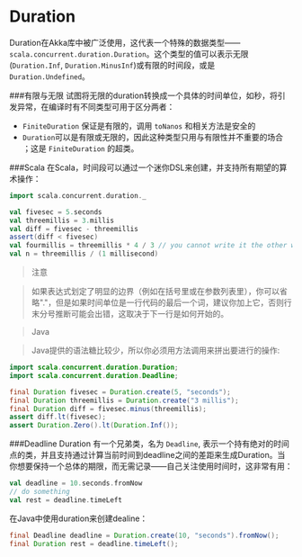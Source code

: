 # Duration

Duration在Akka库中被广泛使用，这代表一个特殊的数据类型——`scala.concurrent.duration.Duration`。这个类型的值可以表示无限(`Duration.Inf`, `Duration.MinusInf`)或有限的时间段，或是`Duration.Undefined`。

###有限与无限
试图将无限的duration转换成一个具体的时间单位，如秒，将引发异常，在编译时有不同类型可用于区分两者：

* `FiniteDuration` 保证是有限的，调用 `toNanos` 和相关方法是安全的
* `Duration`可以是有限或无限的，因此这种类型只用与有限性并不重要的场合 ；这是 `FiniteDuration` 的超类。

###Scala
在Scala，时间段可以通过一个迷你DSL来创建，并支持所有期望的算术操作：

```scala
import scala.concurrent.duration._

val fivesec = 5.seconds
val threemillis = 3.millis
val diff = fivesec - threemillis
assert(diff < fivesec)
val fourmillis = threemillis * 4 / 3 // you cannot write it the other way around
val n = threemillis / (1 millisecond)
```

> 注意

> 如果表达式划定了明显的边界（例如在括号里或在参数列表里），你可以省略"."，但是如果时间单位是一行代码的最后一个词，建议你加上它，否则行末分号推断可能会出错，这取决于下一行是如何开始的。

> Java

> Java提供的语法糖比较少，所以你必须用方法调用来拼出要进行的操作:

```java
import scala.concurrent.duration.Duration;
import scala.concurrent.duration.Deadline;
```

```java
final Duration fivesec = Duration.create(5, "seconds");
final Duration threemillis = Duration.create("3 millis");
final Duration diff = fivesec.minus(threemillis);
assert diff.lt(fivesec);
assert Duration.Zero().lt(Duration.Inf());
```

###Deadline
Duration 有一个兄弟类，名为 `Deadline`, 表示一个持有绝对的时间点的类，并且支持通过计算当前时间到deadline之间的差距来生成Duration。当你想要保持一个总体的期限，而无需记录——自己关注使用时间时，这非常有用：

```scala
val deadline = 10.seconds.fromNow
// do something
val rest = deadline.timeLeft
```

在Java中使用duration来创建dealine：

```java
final Deadline deadline = Duration.create(10, "seconds").fromNow();
final Duration rest = deadline.timeLeft();
```
